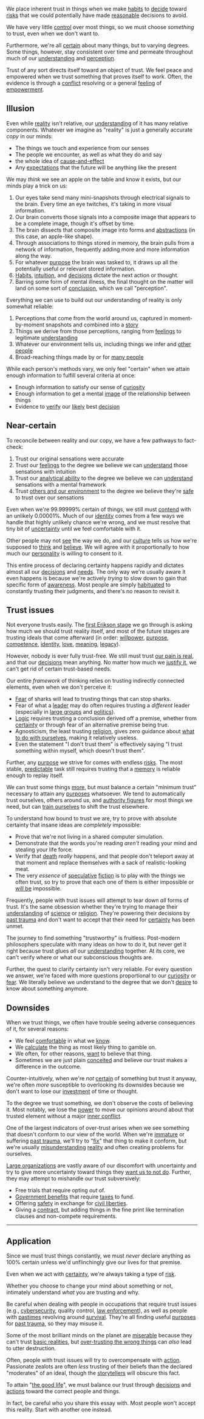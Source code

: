 
We place inherent trust in things when we make [habits](/habits/) to [decide](/decisions/) toward [risks](/safety/) that we could potentially have made [reasonable](/logic/) decisions to avoid.

We have very little [control](/results/) over most things, so we must choose *something* to trust, even when we don't want to.

Furthermore, we're all [certain](/certainty/) about many things, but to varying degrees. Some things, however, stay consistent over time and permeate throughout much of our [understanding](/understanding/) and [perception](/image/).

Trust of any sort directs itself toward an object of trust. We feel peace and empowered when we trust something that proves itself to work. Often, the evidence is through a [conflict](/boundaries/) resolving or a general [feeling](/feelings/) of [empowerment](/power/).

## Illusion

Even while [reality](/reality/) isn't relative, our [understanding](/understanding/) of it has many relative components. Whatever we imagine as "reality" is just a generally accurate *copy* in our minds:

- The things we touch and experience from our senses
- The people we encounter, as well as what they do and say
- the whole idea of [cause-and-effect](/science/)
- Any [expectations](/imagination/) that the future will be anything like the present

We may *think* we see an apple on the table and know it exists, but our minds play a trick on us:

1. Our eyes take send many mini-snapshots through electrical signals to the brain. Every time an eye twitches, it's taking in more visual information.
2. Our brain converts those signals into a composite image that appears to be a complete image, though it's offset by time.
3. The brain dissects that composite image into forms and [abstractions](/symbols/) (in this case, an apple-like shape).
4. Through associations to things stored in memory, the brain pulls from a network of information, frequently adding more and more information along the way.
5. For whatever [purpose](/purpose/) the brain was tasked to, it draws up all the potentially useful or relevant stored information.
6. [Habits](/habits/), [intuition](/understanding/), and [decisions](/decisions/) dictate the next action or thought.
7. Barring some form of mental illness, the final thought on the matter will land on some sort of [conclusion](/logic/), which we call "perception".

Everything we can use to build out our understanding of reality is only somewhat reliable:

1. Perceptions that come from the world around us, captured in moment-by-moment snapshots and combined into a [story](/stories/)
2. Things we derive from those perceptions, ranging from [feelings](/feelings/) to legitimate [understanding](/understanding/)
3. Whatever our environment tells us, including things we infer and [other people](/conversation/)
4. Broad-reaching things made by or for [many people](/groups-member/)

While each person's methods vary, we only feel "certain" when we attain enough information to fulfill several criteria at once:

- Enough information to satisfy our sense of [curiosity](/purpose/)
- Enough information to get a mental [image](/image/) of the relationship between things
- Evidence to [verify](/certainty/) our [likely](/math/) best [decision](/decisions/)

## Near-certain

To reconcile between reality and our copy, we have a few pathways to fact-check:

1. Trust our original sensations were accurate
2. Trust our [feelings](/feelings/) to the degree we believe we can [understand](/understanding/) those sensations with intuition
3. Trust our [analytical ability](/logic/) to the degree we believe we can [understand](/understanding/) sensations with a mental framework
4. Trust [others and our enviro](/groups/)[n](/groups-member/)[ment](/groups/) to the degree we believe they're [safe](/safety/) to trust over our sensations

Even when we're 99.99999% certain of things, we still must [contend](/conflicts-inner/) with an unlikely 0.00001%. Much of our [identity](/identity/) comes from a few ways we handle that highly unlikely chance we're wrong, and we must resolve that tiny bit of [uncertainty](/unknown/) until we feel comfortable with it.

Other people may not [see](/understanding/) the way we do, and our [culture](/culture/) tells us how we're supposed to [think](/understanding/) and [believe](/certainty/). We will agree with it proportionally to how much our [personality](/personality/) is willing to consent to it.

This entire process of declaring certainty happens rapidly and dictates almost all our [decisions](/decisions/) and [needs](/safety/). The only way we're usually aware it even happens is because we're actively *trying* to slow down to gain that specific form of [awareness](https://adequate.life/awareness/). Most people are simply [habituated](/habits/) to constantly trusting their judgments, and there's no reason to revisit it.

## Trust issues

Not everyone trusts easily. The [first Erikson stage](https://en.wikipedia.org/wiki/Erikson%27s_stages_of_psychosocial_development) we go through is asking how much we should trust reality itself, and most of the future stages are trusting ideals that come afterward (in order: [willpower](/humanity/), [purpose](/purpose/), [competence](/results/), [identity](/identity/), [love](/love/), [meaning](/meaning/), [legacy](/legacy/)).

However, nobody is ever fully trust-free. We still must trust [our pain is real](/fear/), and that our [decisions](/decisions/) mean anything. No matter how much we [justify it](/logic/), we can't get rid of certain trust-based needs.

Our entire *framework* of thinking relies on trusting indirectly connected elements, even when we don't perceive it:

- [Fear](/fear/) of sharks will lead to trusting things that can stop sharks.
- Fear of what a [leader](/groups-small/) may do often requires trusting a *different* leader (especially in [large groups](/groups-large/) and [politics](/conservative-liberal/)).
- [Logic](/logic/) requires trusting a conclusion derived off a premise, whether from [certainty](/certainty/) or through fear of an alternative premise being true.
- Agnosticism, the least trusting [religion](/religion/), gives zero guidance about [what to do with ourselves](/purpose/), making it relatively useless.
- Even the statement "I don't trust them" is effectively saying "I trust something within myself, which doesn't trust them".

Further, any [purpose](/purpose/) we strive for comes with endless [risks](/safety/). The most stable, [predictable](/imagination/) task still requires trusting that a [memory](/imagination/) is reliable enough to replay itself.

We can trust some things [more](/certainty/), but must balance a certain "minimum trust" necessary to attain any [purposes](/purpose/) whatsoever. We tend to automatically trust ourselves, others around us, and [authority figures](/groups-large/) for most things we need, but can [train ourselves](/habits/) to shift the trust elsewhere.

To understand how bound to trust we are, try to prove with absolute certainty that insane ideas are *completely* impossible:

- Prove that we're not living in a shared computer simulation.
- Demonstrate that the words you're reading *aren't* reading your mind and stealing your life force.
- Verify that [death](/fear/) *really* happens, and that people don't teleport away at that moment and replace themselves with a sack of realistic-looking meat.
- The very *essence* of [speculative](/imagination/) [fiction](/stories/) is to play with the things we often trust, so try to prove that each one of them is either impossible or [will be](/imagination/) impossible.

Frequently, people with trust issues will attempt to tear down *all* forms of trust. It's the same obsession whether they're trying to manage their [understanding](/understanding/) of [science](/science/) or [religion](/religion/). They're powering their decisions by [past trauma](/ptsd/) and don't want to accept that their need for [certainty](/certainty/) has been unmet.

The journey to find something "trustworthy" is fruitless. Post-modern philosophers speculate with many ideas on how to do it, but never get it right because trust glues *all* our [understanding](/understanding/) together. At its core, we can't verify where or what our subconscious thoughts are.

Further, the quest to clarify certainty isn't very reliable. For every question we answer, we're faced with more questions proportional to our [curiosity](/meaning/) or [fear](/fear/). We literally believe we understand to the degree that we don't [desire](/purpose/) to know about something anymore.

## Downsides

When we trust things, we often have trouble seeing adverse consequences of it, for several reasons:

- We feel [comfortable](/feelings/) in what we [know](/understanding/).
- We [calculate](/math/) the thing as most likely thing to gamble on.
- We often, for other reasons, [want](/purpose/) to believe that thing.
- Sometimes we are just plain [conceited](/evil/) and believe our trust makes a difference in the outcome.

Counter-intuitively, when we're *not* [certain](/certainty/) of something but trust it anyway, we're often *more* susceptible to overlooking its downsides because we don't want to lose our [investment](/results/) of time or thought.

To the degree we trust something, we don't observe the costs of believing it. Most notably, we lose the [power](/power-types/) to move our opinions around about that trusted element without a major [inner conflict](/conflicts-inner/).

One of the largest indicators of over-trust arises when we see something that doesn't conform to our view of the world. When we're [immature](/maturity/) or suffering [past trauma](/ptsd/), we'll try to "[fix](/results/)" that thing to make it conform, but we're usually [misunderstanding](/understanding/) [reality](/reality/) and often creating problems for ourselves.

[Large organizations](/groups-large/) are vastly aware of our discomfort with uncertainty and try to give more uncertainty toward things they [want us to not do](/taboo/). Further, they may attempt to mishandle our trust subversively:

- Free trials that require opting *out* of.
- [Government benefits](/groups-large/) that require [taxes](/rule-methods/) to fund.
- Offering [safety](/safety/) in exchange for [civil liberties](/decisions/).
- Giving a [contract](/boundaries/), but adding things in the fine print like termination clauses and non-compete requirements.

* * * * *

## Application

Since we must trust things constantly, we must *never* declare anything as 100% certain unless we'd unflinchingly give our lives for that premise.

Even when we act with [certainty](/certainty/), we're always taking a type of [risk](/safety/).

Whether you choose to change your mind about something or not, intimately understand *what* you are trusting and why.

Be careful when dealing with people in occupations that require trust issues (e.g., [cybersecurity](https://trendless.tech/cysec/), quality control, [law enforcement](https://notageni.us/legally-safe/)), as well as people with [pastimes](/purpose/) revolving around [survival](https://adequate.life/disasters-1/). They're all finding useful [purposes](/purpose/) for [past trauma](/ptsd/), so they may misuse it.

Some of the most brilliant minds on the planet are [miserable](https://adequate.life/happiness-1/) because they can't trust [basic realities](/reality/), but [over-trusting the wrong things](/image-distortion/) can *also* lead to utter destruction.

Often, people with trust issues will try to overcompensate with [action](/results/). Passionate zealots are often *less* trusting of their beliefs than the declared "moderates" of an ideal, though the [storytellers](/storytellers/) will obscure this fact.

To attain "[the good life](/good-life/)", we must balance our trust through [decisions](/decisions/) and [actions](/results/) toward the correct people and things.

In fact, be careful who you share this essay with. Most people won't accept this reality. Start with another one instead.
